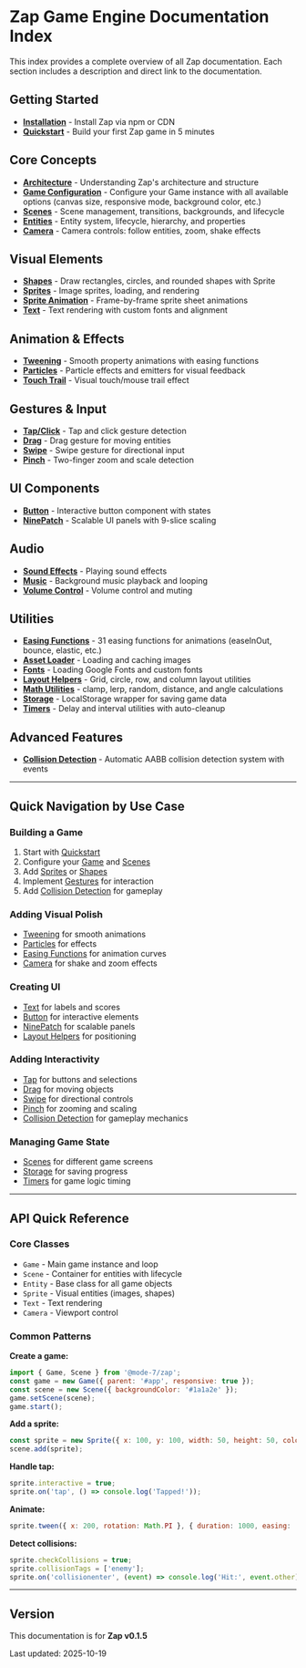# Zap Game Engine Documentation Index

This index provides a complete overview of all Zap documentation. Each section includes a description and direct link to the documentation.

## Getting Started

- **[Installation](getting-started/installation.md)** - Install Zap via npm or CDN
- **[Quickstart](getting-started/quickstart.md)** - Build your first Zap game in 5 minutes

## Core Concepts

- **[Architecture](core/architecture.md)** - Understanding Zap's architecture and structure
- **[Game Configuration](core/game.md)** - Configure your Game instance with all available options (canvas size, responsive mode, background color, etc.)
- **[Scenes](core/scenes.md)** - Scene management, transitions, backgrounds, and lifecycle
- **[Entities](core/entities.md)** - Entity system, lifecycle, hierarchy, and properties
- **[Camera](core/camera.md)** - Camera controls: follow entities, zoom, shake effects

## Visual Elements

- **[Shapes](visual/shapes.md)** - Draw rectangles, circles, and rounded shapes with Sprite
- **[Sprites](visual/sprites.md)** - Image sprites, loading, and rendering
- **[Sprite Animation](visual/animation.md)** - Frame-by-frame sprite sheet animations
- **[Text](visual/text.md)** - Text rendering with custom fonts and alignment

## Animation & Effects

- **[Tweening](animation/tweening.md)** - Smooth property animations with easing functions
- **[Particles](animation/particles.md)** - Particle effects and emitters for visual feedback
- **[Touch Trail](animation/touch-trail.md)** - Visual touch/mouse trail effect

## Gestures & Input

- **[Tap/Click](gestures/tap.md)** - Tap and click gesture detection
- **[Drag](gestures/drag.md)** - Drag gesture for moving entities
- **[Swipe](gestures/swipe.md)** - Swipe gesture for directional input
- **[Pinch](gestures/pinch.md)** - Two-finger zoom and scale detection

## UI Components

- **[Button](ui/button.md)** - Interactive button component with states
- **[NinePatch](ui/ninepatch.md)** - Scalable UI panels with 9-slice scaling

## Audio

- **[Sound Effects](audio/sound-effects.md)** - Playing sound effects
- **[Music](audio/music.md)** - Background music playback and looping
- **[Volume Control](audio/volume.md)** - Volume control and muting

## Utilities

- **[Easing Functions](utilities/easing.md)** - 31 easing functions for animations (easeInOut, bounce, elastic, etc.)
- **[Asset Loader](utilities/asset-loader.md)** - Loading and caching images
- **[Fonts](utilities/fonts.md)** - Loading Google Fonts and custom fonts
- **[Layout Helpers](utilities/layout.md)** - Grid, circle, row, and column layout utilities
- **[Math Utilities](utilities/math.md)** - clamp, lerp, random, distance, and angle calculations
- **[Storage](utilities/storage.md)** - LocalStorage wrapper for saving game data
- **[Timers](utilities/timers.md)** - Delay and interval utilities with auto-cleanup

## Advanced Features

- **[Collision Detection](advanced/collision-detection.md)** - Automatic AABB collision detection system with events

---

## Quick Navigation by Use Case

### Building a Game
1. Start with [Quickstart](getting-started/quickstart.md)
2. Configure your [Game](core/game.md) and [Scenes](core/scenes.md)
3. Add [Sprites](visual/sprites.md) or [Shapes](visual/shapes.md)
4. Implement [Gestures](gestures/tap.md) for interaction
5. Add [Collision Detection](advanced/collision-detection.md) for gameplay

### Adding Visual Polish
- [Tweening](animation/tweening.md) for smooth animations
- [Particles](animation/particles.md) for effects
- [Easing Functions](utilities/easing.md) for animation curves
- [Camera](core/camera.md) for shake and zoom effects

### Creating UI
- [Text](visual/text.md) for labels and scores
- [Button](ui/button.md) for interactive elements
- [NinePatch](ui/ninepatch.md) for scalable panels
- [Layout Helpers](utilities/layout.md) for positioning

### Adding Interactivity
- [Tap](gestures/tap.md) for buttons and selections
- [Drag](gestures/drag.md) for moving objects
- [Swipe](gestures/swipe.md) for directional controls
- [Pinch](gestures/pinch.md) for zooming and scaling
- [Collision Detection](advanced/collision-detection.md) for gameplay mechanics

### Managing Game State
- [Scenes](core/scenes.md) for different game screens
- [Storage](utilities/storage.md) for saving progress
- [Timers](utilities/timers.md) for game logic timing

---

## API Quick Reference

### Core Classes
- `Game` - Main game instance and loop
- `Scene` - Container for entities with lifecycle
- `Entity` - Base class for all game objects
- `Sprite` - Visual entities (images, shapes)
- `Text` - Text rendering
- `Camera` - Viewport control

### Common Patterns

**Create a game:**
```javascript
import { Game, Scene } from '@mode-7/zap';
const game = new Game({ parent: '#app', responsive: true });
const scene = new Scene({ backgroundColor: '#1a1a2e' });
game.setScene(scene);
game.start();
```

**Add a sprite:**
```javascript
const sprite = new Sprite({ x: 100, y: 100, width: 50, height: 50, color: '#ff0000' });
scene.add(sprite);
```

**Handle tap:**
```javascript
sprite.interactive = true;
sprite.on('tap', () => console.log('Tapped!'));
```

**Animate:**
```javascript
sprite.tween({ x: 200, rotation: Math.PI }, { duration: 1000, easing: 'easeInOutQuad' });
```

**Detect collisions:**
```javascript
sprite.checkCollisions = true;
sprite.collisionTags = ['enemy'];
sprite.on('collisionenter', (event) => console.log('Hit:', event.other));
```

---

## Version
This documentation is for **Zap v0.1.5**

Last updated: 2025-10-19
